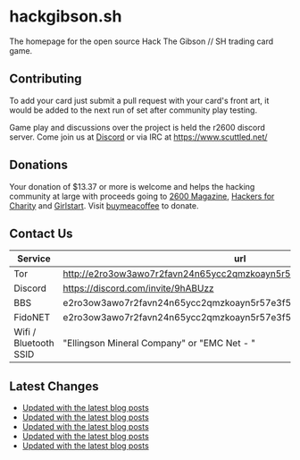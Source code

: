 # hackgibson.sh
The homepage for the open source Hack The Gibson // SH trading card game.


## Contributing

To add your card just submit a pull request with your card's front art, it would be added to the next run of set after community play testing.

Game play and discussions over the project is held the r2600 discord server. Come join us at [Discord](https://discord.com/invite/9hABUzz) or via IRC at https://www.scuttled.net/


## Donations

Your donation of $13.37 or more is welcome and helps the hacking community at large with proceeds going to [2600 Magazine](https://2600.com/), [Hackers for Charity](https://hackersforcharity.org) and [Girlstart](https://girlstart.org).  Visit [buymeacoffee](https://www.buymeacoffee.com/hackgibson.sh) to donate.


## Contact Us

Service | url
-|-
Tor | http://e2ro3ow3awo7r2favn24n65ycc2qmzkoayn5r57e3f56nvjwdcgg32ad.onion
Discord | https://discord.com/invite/9hABUzz
BBS | e2ro3ow3awo7r2favn24n65ycc2qmzkoayn5r57e3f56nvjwdcgg32ad.onion:23
FidoNET | e2ro3ow3awo7r2favn24n65ycc2qmzkoayn5r57e3f56nvjwdcgg32ad.onion:24554
Wifi / Bluetooth SSID | "Ellingson Mineral Company" or "EMC Net - <fidonet address>"

## Latest Changes
<!-- BLOG-POST-LIST:START -->
- [Updated with the latest blog posts](https://github.com/DFW2600/hackgibson.sh/commit/cf5a26bfbb18039e3abd88810a21a1a84f8ccecc)
- [Updated with the latest blog posts](https://github.com/DFW2600/hackgibson.sh/commit/2e79d730fc6f4167536e1a3b55e30cdb50397548)
- [Updated with the latest blog posts](https://github.com/DFW2600/hackgibson.sh/commit/b529b8c0b198fee8792fe860350c1fa8f18a052b)
- [Updated with the latest blog posts](https://github.com/DFW2600/hackgibson.sh/commit/5ceecbb1400144d244a81c9e2e0b0b6708b4f370)
- [Updated with the latest blog posts](https://github.com/DFW2600/hackgibson.sh/commit/b1edbd62a7f071ea200b21b67e3b26aecc18ec39)
<!-- BLOG-POST-LIST:END -->

